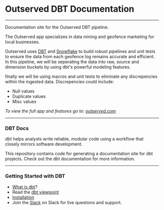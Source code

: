 # Outserved DBT Documentation
------

Documentation site for the Outserved DBT pipeline. 

The Outserved app specializes in data mining and geofence marketing for local businesses. 

Outserved uses [DBT](https://www.getdbt.com/) and [Snowflake](https://www.snowflake.com/en/) to build robust pipelines and unit tests to ensure the data from each geofence log remains accurate and efficient. In this pipeline, we will be seperating the data into raw, source and dimension buckets by using dbt's powerful modeling features. 

finally we will be using macros and unit tests to eliminate any discrepencies within the ingested data. Discrepencies could include:

- Null values
- Duplicate values
- Misc values 


*To view the full app and features go to: [outserved.com](https://www.outserved.com/)*


-----

### DBT Docs

dbt helps analysts write reliable, modular code using a workflow that closely mirrors software development.

This repository contains code for generating a documentation site for dbt projects. Check out the dbt documentation for more information.

______________

### Getting Started with DBT


- [What is dbt](https://docs.getdbt.com/docs/introduction)?
- Read the [dbt viewpoint](https://docs.getdbt.com/docs/about/viewpoint)
- [Installation](https://docs.getdbt.com/dbt-cli/install/overview)
- Join the [Slack](https://www.getdbt.com/community/) on Slack for live questions and support.